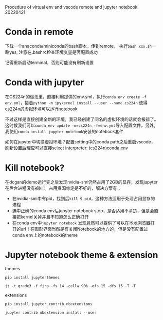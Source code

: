 Procedure of virtual env and vscode remote and jupyter notebook 20220421

# Conda in remote

下载一个anaconda/miniconda的bash脚本，传到remote， 执行`bash xxx.sh`一路yes, 注意在.bashrc检查环境变量是否配置成功

记得重新启动terminal，否则可能没有刷新设置

# Conda with jupyter

在CS224n的做法里，直接利用提供的env.yml，执行`conda env create -f env.yml`，接着`python -m ipykernel install --user --name cs224n` 使得cs224n的虚拟环境可以运行notebook
 
不过这样是直接创建全新的环境，我已经创建了同名的虚拟环境的话就会报错了。这时候我们可以`conda env update -n=cs224n -f=env.yml`导入配置文件。另外，我使用`conda install jupyter notebook`安装的notebook套件

如何在jupyter中切换虚拟环境？配置setting中的conda path之后重启vscode，刷新设置后理应可以直接select interpreter: (cs224n)conda env

# Kill notebook?

在dcgan的demo运行完之后发现nvidia-smi仍然占用了2GB的显存，发现jupyter在后台进程没有被kill。占用资源肯定是不好的，解决方案有：

- 在nvidia-smi中有pid，找到后`kill 9 pid`，这种方法适用于处理占用显存的进程
- 选中正确的conda env后jupyter notebook stop，是否适用不清楚，但是会直接把kernel关掉并且不知道怎么正确打开
- 在conda env中`jupyter notebook` 发现竟然可以提供了可以在本地浏览器打开的url！在图形界面当然是有关闭Notebook的地方的，但是没有配置过conda env上的notebook的theme

# Jupyter notebook theme & extension

themes

```
pip install jupyterthemes

jt -t grade3 -f fira -fs 14 -cellw 90% -ofs 15 -dfs 15 -T -T
```

extensions

```
pip install jupyter_contrib_nbextensions

jupyter contrib nbextension install --user
```
